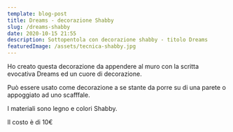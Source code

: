 ```yaml
---
template: blog-post
title: Dreams - decorazione Shabby
slug: /dreams-shabby
date: 2020-10-15 21:55
description: Sottopentola con decorazione shabby - titolo Dreams
featuredImage: /assets/tecnica-shabby.jpg
---
```

Ho creato questa decorazione da appendere al muro con la scritta evocativa Dreams ed un cuore di decorazione.

Può essere usato come decorazione a se stante da porre su di una parete o appoggiato ad uno scafffale.

I materiali sono legno e colori Shabby.

Il costo è di 10€